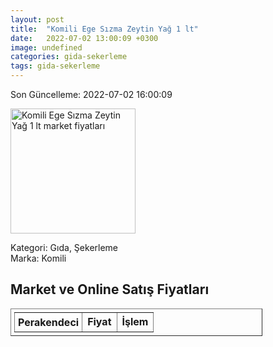 ```yaml
---
layout: post
title:  "Komili Ege Sızma Zeytin Yağ 1 lt"
date:   2022-07-02 13:00:09 +0300
image: undefined
categories: gida-sekerleme
tags: gida-sekerleme
---
```


Son Güncelleme: 2022-07-02 16:00:09

<img src="undefined" width="200" alt="Komili Ege Sızma Zeytin Yağ 1 lt market fiyatları" />

Kategori: Gıda, Şekerleme
<br />
Marka: Komili

<h2>Market ve Online Satış Fiyatları</h2>

<table border="1" style="padding: 5px;width:80%;">
  <tr>
    <td style="padding: 5px;"><strong>Perakendeci</strong></td>
    <td><strong>Fiyat</strong></td>
    <td><strong>İşlem</strong></td>
  </tr>
  
</table>
